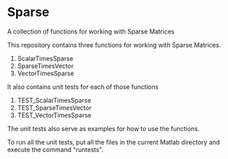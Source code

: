 # Sparse
A collection of functions for working with Sparse Matrices

This repository contains three functions for working with Sparse Matrices.

1.  ScalarTimesSparse
2.  SparseTimesVector
3.  VectorTimesSparse

It also contains unit tests for each of those functions

1.  TEST_ScalarTimesSparse
2.  TEST_SparseTimesVector
3.  TEST_VectorTimesSparse

The unit tests also serve as examples for how to use the functions.

To run all the unit tests, put all the files in the current Matlab directory and execute the command "runtests".

